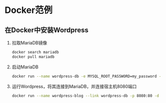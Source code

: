 # Docker范例

## 在Docker中安装Wordpress

1. 拉取MariaDB镜像

    ```bash
    docker search mariadb
    docker pull mariadb
    ```

2. 启动MariaDB

    ```bash
    docker run --name wordpress-db -e MYSQL_ROOT_PASSWORD=my_password -d mariadb
    ```

3. 运行Wordpress，将其连接到MariaDB，并连接宿主机8080端口

    ```bash
    docker run --name wordpress-blog --link wordpress-db -p 8080:80 -d -e WORDPRESS_DB_HOST=wordpress-db:3306 -e WORDPRESS_DB_PASSWORD=my_password wordpress
    ```
